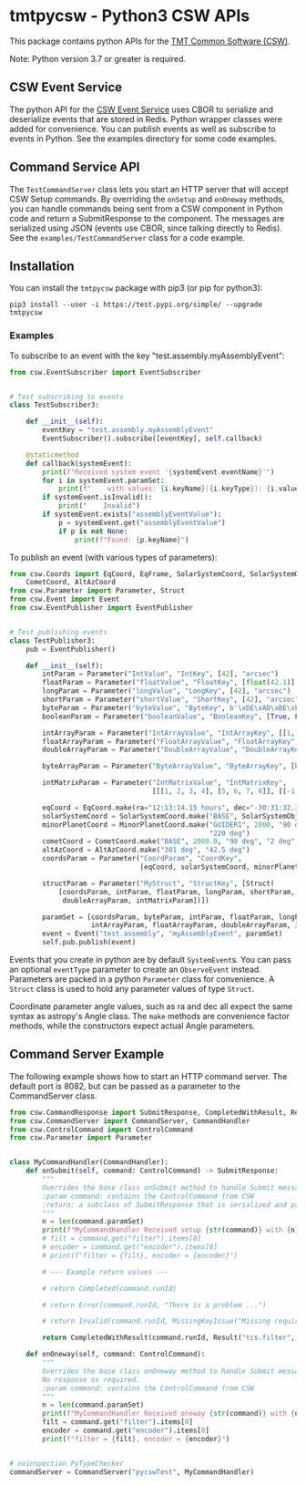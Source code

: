# tmtpycsw - Python3 CSW APIs

This package contains python APIs for the [TMT Common Software (CSW)](https://github.com/tmtsoftware/csw). 

Note: Python version 3.7 or greater is required.

## CSW Event Service

The python API for the [CSW Event Service](https://tmtsoftware.github.io/csw/services/event.html) uses CBOR to serialize and deserialize events that are stored in Redis.
Python wrapper classes were added for convenience.
You can publish events as well as subscribe to events in Python. See the examples directory for some code examples.

## Command Service API

The `TestCommandServer` class lets you start an HTTP server that will accept CSW Setup commands.
By overriding the `onSetup` and `onOneway` methods, you can handle commands being sent from a CSW component in Python code
and return a SubmitResponse to the component. The messages are serialized using JSON (events use CBOR, since talking directly to Redis).
See the `examples/TestCommandServer` class for a code example.

## Installation

You can install the `tmtpycsw` package with pip3 (or pip for python3):

    pip3 install --user -i https://test.pypi.org/simple/ --upgrade tmtpycsw

### Examples 

To subscribe to an event with the key "test.assembly.myAssemblyEvent":

```python
from csw.EventSubscriber import EventSubscriber


# Test subscribing to events
class TestSubscriber3:

    def __init__(self):
        eventKey = "test.assembly.myAssemblyEvent"
        EventSubscriber().subscribe([eventKey], self.callback)

    @staticmethod
    def callback(systemEvent):
        print(f"Received system event '{systemEvent.eventName}'")
        for i in systemEvent.paramSet:
            print(f"    with values: {i.keyName}({i.keyType}): {i.values}")
        if systemEvent.isInvalid():
            print("    Invalid")
        if systemEvent.exists("assemblyEventValue"):
            p = systemEvent.get("assemblyEventValue")
            if p is not None:
                print(f"Found: {p.keyName}")
```

To publish an event (with various types of parameters):

```python
from csw.Coords import EqCoord, EqFrame, SolarSystemCoord, SolarSystemObject, MinorPlanetCoord, \
    CometCoord, AltAzCoord
from csw.Parameter import Parameter, Struct
from csw.Event import Event
from csw.EventPublisher import EventPublisher


# Test publishing events
class TestPublisher3:
    pub = EventPublisher()

    def __init__(self):
        intParam = Parameter("IntValue", "IntKey", [42], "arcsec")
        floatParam = Parameter("floatValue", "FloatKey", [float(42.1)], "arcsec")
        longParam = Parameter("longValue", "LongKey", [42], "arcsec")
        shortParam = Parameter("shortValue", "ShortKey", [42], "arcsec")
        byteParam = Parameter("byteValue", "ByteKey", b'\xDE\xAD\xBE\xEF')
        booleanParam = Parameter("booleanValue", "BooleanKey", [True, False], "arcsec")

        intArrayParam = Parameter("IntArrayValue", "IntArrayKey", [[1, 2, 3, 4], [5, 6, 7, 8]])
        floatArrayParam = Parameter("FloatArrayValue", "FloatArrayKey", [[1.2, 2.3, 3.4], [5.6, 7.8, 9.1]], "arcsec")
        doubleArrayParam = Parameter("DoubleArrayValue", "DoubleArrayKey", [[1.2, 2.3, 3.4], [5.6, 7.8, 9.1]], "arcsec")

        byteArrayParam = Parameter("ByteArrayValue", "ByteArrayKey", [b'\xDE\xAD\xBE\xEF', bytes([1, 2, 3, 4])])

        intMatrixParam = Parameter("IntMatrixValue", "IntMatrixKey",
                                   [[[1, 2, 3, 4], [5, 6, 7, 8]], [[-1, -2, -3, -4], [-5, -6, -7, -8]]], "meter")

        eqCoord = EqCoord.make(ra="12:13:14.15 hours", dec="-30:31:32.3 deg", frame=EqFrame.FK5, pm=(0.5, 2.33))
        solarSystemCoord = SolarSystemCoord.make("BASE", SolarSystemObject.Venus)
        minorPlanetCoord = MinorPlanetCoord.make("GUIDER1", 2000, "90 deg", "2 deg", "100 deg", 1.4, 0.234,
                                                 "220 deg")
        cometCoord = CometCoord.make("BASE", 2000.0, "90 deg", "2 deg", "100 deg", 1.4, 0.234)
        altAzCoord = AltAzCoord.make("301 deg", "42.5 deg")
        coordsParam = Parameter("CoordParam", "CoordKey",
                                [eqCoord, solarSystemCoord, minorPlanetCoord, cometCoord, altAzCoord])

        structParam = Parameter("MyStruct", "StructKey", [Struct(
            [coordsParam, intParam, floatParam, longParam, shortParam, booleanParam, intArrayParam, floatArrayParam,
             doubleArrayParam, intMatrixParam])])

        paramSet = [coordsParam, byteParam, intParam, floatParam, longParam, shortParam, booleanParam, byteArrayParam,
                    intArrayParam, floatArrayParam, doubleArrayParam, intMatrixParam, structParam]
        event = Event("test.assembly", "myAssemblyEvent", paramSet)
        self.pub.publish(event)
```

Events that you create in python are by default `SystemEvent`s. You can pass an optional `eventType` parameter to create an `ObserveEvent` instead.
Parameters are packed in a python `Parameter` class for convenience. A `Struct` class is used to hold any parameter values of type `Struct`.

Coordinate parameter angle values, such as ra and dec all expect the same syntax as astropy's Angle class.
The `make` methods are convenience factor methods, while the constructors expect actual Angle parameters.

## Command Server Example

The following example shows how to start an HTTP command server. The default port is 8082, but can be passed as a parameter to
the CommandServer class.

```python
from csw.CommandResponse import SubmitResponse, CompletedWithResult, Result, Completed, Invalid, MissingKeyIssue, Error
from csw.CommandServer import CommandServer, CommandHandler
from csw.ControlCommand import ControlCommand
from csw.Parameter import Parameter


class MyCommandHandler(CommandHandler):
    def onSubmit(self, command: ControlCommand) -> SubmitResponse:
        """
        Overrides the base class onSubmit method to handle Submit messages from a CSW component
        :param command: contains the ControlCommand from CSW
        :return: a subclass of SubmitResponse that is serialized and passed back to the CSW component
        """
        n = len(command.paramSet)
        print(f"MyCommandHandler Received setup {str(command)} with {n} params")
        # filt = command.get("filter").items[0]
        # encoder = command.get("encoder").items[0]
        # print(f"filter = {filt}, encoder = {encoder}")

        # --- Example return values ---

        # return Completed(command.runId)

        # return Error(command.runId, "There is a problem ...")

        # return Invalid(command.runId, MissingKeyIssue("Missing required key XXX"))

        return CompletedWithResult(command.runId, Result("tcs.filter", [Parameter("myValue", 'DoubleKey', [42.0])]))

    def onOneway(self, command: ControlCommand):
        """
        Overrides the base class onOneway method to handle Submit messages from a CSW component.
        No response os required.
        :param command: contains the ControlCommand from CSW
        """
        n = len(command.paramSet)
        print(f"MyCommandHandler Received oneway {str(command)} with {n} params")
        filt = command.get("filter").items[0]
        encoder = command.get("encoder").items[0]
        print(f"filter = {filt}, encoder = {encoder}")


# noinspection PyTypeChecker
commandServer = CommandServer("pycswTest", MyCommandHandler)
```
